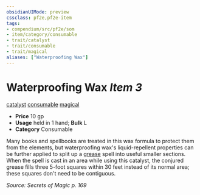 ```yaml
---
obsidianUIMode: preview
cssclass: pf2e,pf2e-item
tags:
- compendium/src/pf2e/som
- item/category/consumable
- trait/catalyst
- trait/consumable
- trait/magical
aliases: ["Waterproofing Wax"]
---
```

# Waterproofing Wax *Item 3*  
[catalyst](/rules/traits/catalyst-som.md)  [consumable](/rules/traits/consumable.md)  [magical](/rules/traits/magical.md)  

- **Price** 10 gp
- **Usage** held in 1 hand; **Bulk** L
- **Category** Consumable

Many books and spellbooks are treated in this wax formula to protect them from the elements, but waterproofing wax's liquid-repellent properties can be further applied to split up a [grease](/compendium/spells/grease.md) spell into useful smaller sections. When the spell is cast in an area while using this catalyst, the conjured grease fills three 5-foot squares within 30 feet instead of its normal area; these squares don't need to be contiguous.

*Source: Secrets of Magic p. 169*